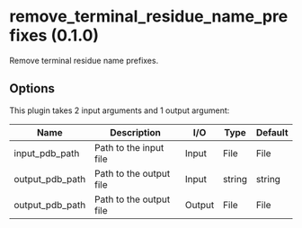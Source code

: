 # remove_terminal_residue_name_prefixes (0.1.0)

Remove terminal residue name prefixes.

## Options

This plugin takes 2 input arguments and 1 output argument:

| Name          | Description             | I/O    | Type   | Default |
|---------------|-------------------------|--------|--------|---------|
| input_pdb_path |  Path to the input file | Input | File | File |
| output_pdb_path | Path to the output file | Input | string | string |
| output_pdb_path | Path to the output file | Output | File | File |
